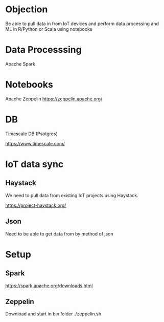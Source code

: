 
# Objection 

Be able to pull data in from IoT devices and perform data processing and ML in R/Python or Scala using notebooks


# Data Processsing 

Apache Spark


# Notebooks
Apache Zeppelin
https://zeppelin.apache.org/


# DB

Timescale DB (Psotgres)

https://www.timescale.com/


# IoT data sync

## Haystack
We need to pull data from existing IoT projects using Haystack.

https://project-haystack.org/


## Json
Need to be able to get data from by method of json


# Setup 
## Spark
https://spark.apache.org/downloads.html

## Zeppelin 

Download and start in bin folder ./zeppelin.sh




